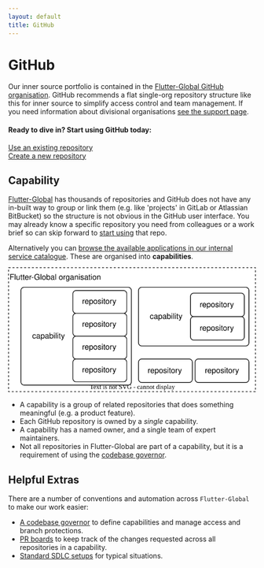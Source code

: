 ```yaml
---
layout: default
title: GitHub
---
```


# GitHub

Our inner source portfolio is contained in the [Flutter-Global GitHub organisation](https://github.com/Flutter-Global/). GitHub recommends a flat single-org repository structure like this for inner source to simplify access control and team management. If you need information about divisional organisations [see the support page](/community/).

<div class="not-prose">
  <div class="mx-auto max-w-7xl py-6 md:py-8 lg:py-10">
    <h4 class="text-3xl font-bold tracking-tight text-gray-900 sm:text-4xl">
      <span class="block">Ready to dive in?</span>
      <span class="block">Start using GitHub today:</span>
    </h4>
    <div class="mt-8 flex">
      <div class="inline-flex rounded-md shadow">
        <a href="/docs/using-a-repo/" class="inline-flex items-center justify-center rounded-md border border-transparent bg-theme-color px-5 py-3 text-base font-medium text-white hover:underline">Use an existing repository</a>
      </div>
      <div class="ml-3 inline-flex">
        <a href="/docs/create-repo/" class="inline-flex items-center justify-center rounded-md border border-transparent bg-theme-color px-5 py-3 text-base font-medium text-white hover:underline">Create a new repository</a>
      </div>
    </div>
  </div>
</div>

## Capability

[Flutter-Global](https://github.com/Flutter-Global) has thousands of repositories and GitHub does not have any in-built way to group or link them (e.g. like 'projects' in GitLab or Atlassian BitBucket) so the structure is not obvious in the GitHub user interface. You may already know a specific repository you need from colleagues or a work brief so can skip forward to [start using](/docs/using-a-repo/) that repo.

Alternatively you can [browse the available applications in our internal service catalogue](/catalogue/). These are organised into **capabilities**.

<img src="/docs/cbg/capability.drawio.svg" class="w-full max-w-xl mx-auto">

- A capability is a group of related repositories that does something meaningful (e.g. a product feature).
- Each GitHub repository is owned by a _single_ capability.
- A capability has a named owner, and a single team of expert maintainers.
- Not all repositories in Flutter-Global are part of a capability, but it is a requirement of using the [codebase governor](/docs/cbg/).

## Helpful Extras

There are a number of conventions and automation across `Flutter-Global` to make our work easier:

- [A codebase governor](/docs/cbg/) to define capabilities and manage access and branch protections.
- [PR boards](/docs/pr-boards/) to keep track of the changes requested across all repositories in a capability.
- [Standard SDLC setups](/sdlc/) for typical situations.

